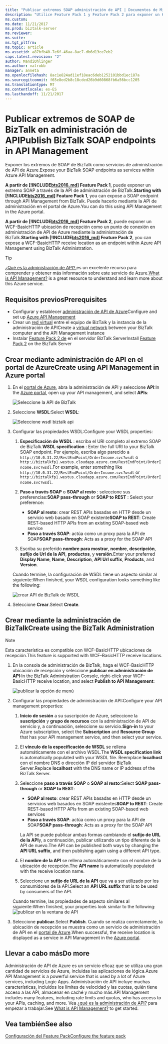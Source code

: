 ```yaml
---
title: "Publicar extremos SOAP administración de API | Documentos de Microsoft"
description: "Utilice Feature Pack 1 y Feature Pack 2 para exponer un HTTP de WCF-Basic BizTalk ubicación de recepción como un extremo SOAP en administración de API. Puede hacerlo mediante la consola de administración de BizTalk o pegue el punto de conexión directamente dentro de la API de administración en el portal de Azure."
ms.custom: 
ms.date: 11/21/2017
ms.prod: biztalk-server
ms.reviewer: 
ms.suite: 
ms.tgt_pltfrm: 
ms.topic: article
ms.assetid: a87bfb40-7e6f-46aa-8ac7-db6d13ce7eb2
caps.latest.revision: "2"
author: MandiOhlinger
ms.author: valrobb
manager: anneta
ms.openlocfilehash: 8ac1e824ad11ef18eac6deb1252101bbd1ec187a
ms.sourcegitcommit: f65e8ed2b8c18cded26b9d60868fb6a56bcc1205
ms.translationtype: MT
ms.contentlocale: es-ES
ms.lasthandoff: 11/21/2017
---
```

# <a name="publish-biztalk-soap-endpoints-in-api-management"></a><span data-ttu-id="e1077-104">Publicar extremos de SOAP de BizTalk en administración de API</span><span class="sxs-lookup"><span data-stu-id="e1077-104">Publish BizTalk SOAP endpoints in API Management</span></span>

<span data-ttu-id="e1077-105">Exponer los extremos de SOAP de BizTalk como servicios de administración de API de Azure.</span><span class="sxs-lookup"><span data-stu-id="e1077-105">Expose your BizTalk SOAP endpoints as services within Azure API Management.</span></span> 

<span data-ttu-id="e1077-106">**A partir de [!INCLUDE[bts2016_md](../includes/bts2016-md.md)] Feature Pack 1**, puede exponer un extremo SOAP a través de la API de administración de BizTalk.</span><span class="sxs-lookup"><span data-stu-id="e1077-106">**Starting with [!INCLUDE[bts2016_md](../includes/bts2016-md.md)] Feature Pack 1**, you can expose a SOAP endpoint through API Management from BizTalk.</span></span> <span data-ttu-id="e1077-107">Puede hacerlo mediante la API de administración en el portal de Azure.</span><span class="sxs-lookup"><span data-stu-id="e1077-107">You can do this using  API Management in the Azure portal.</span></span> 

<span data-ttu-id="e1077-108">**A partir de [!INCLUDE[bts2016_md](../includes/bts2016-md.md)] Feature Pack 2**, puede exponer un WCF-BasicHTTP ubicación de recepción como un punto de conexión en administración de API de Azure mediante la administración de BizTalk.</span><span class="sxs-lookup"><span data-stu-id="e1077-108">**Starting with [!INCLUDE[bts2016_md](../includes/bts2016-md.md)] Feature Pack 2**, you can expose a WCF-BasicHTTP receive location as an endpoint within Azure API Management using BizTalk Administration.</span></span> 

> [!TIP]
> <span data-ttu-id="e1077-109">[¿Qué es la administración de API? ](https://docs.microsoft.com/en-us/azure/api-management/api-management-key-concepts) es un excelente recurso para comprender y obtener más información sobre este servicio de Azure.</span><span class="sxs-lookup"><span data-stu-id="e1077-109">[What is API Management?](https://docs.microsoft.com/en-us/azure/api-management/api-management-key-concepts) is a great resource to understand and learn more about this Azure service.</span></span>

## <a name="prerequisites"></a><span data-ttu-id="e1077-110">Requisitos previos</span><span class="sxs-lookup"><span data-stu-id="e1077-110">Prerequisites</span></span>
* <span data-ttu-id="e1077-111">Configurar y establecer [administración de API de Azure](https://docs.microsoft.com/en-us/azure/api-management/api-management-get-started)</span><span class="sxs-lookup"><span data-stu-id="e1077-111">Configure and set up [Azure API Management](https://docs.microsoft.com/en-us/azure/api-management/api-management-get-started)</span></span>
* <span data-ttu-id="e1077-112">Crear un [red virtual](https://docs.microsoft.com/azure/api-management/api-management-using-with-vnet) entre el equipo de BizTalk y la instancia de la administración de API</span><span class="sxs-lookup"><span data-stu-id="e1077-112">Create a [virtual network](https://docs.microsoft.com/azure/api-management/api-management-using-with-vnet) between your BizTalk computer and the API Management instance</span></span>
* <span data-ttu-id="e1077-113">Instalar [Feature Pack 2 de](https://aka.ms/bts2016fp2) en el servidor BizTalk Server</span><span class="sxs-lookup"><span data-stu-id="e1077-113">Install [Feature Pack 2](https://aka.ms/bts2016fp2) on the BizTalk Server</span></span>

## <a name="create-using-api-management-in-azure-portal"></a><span data-ttu-id="e1077-114">Crear mediante administración de API en el portal de Azure</span><span class="sxs-lookup"><span data-stu-id="e1077-114">Create using API Management in Azure portal</span></span> 
1. <span data-ttu-id="e1077-115">En el [portal de Azure](https://portal.azure.com), abra la administración de API y seleccione **API**:</span><span class="sxs-lookup"><span data-stu-id="e1077-115">In the [Azure portal](https://portal.azure.com), open up your API management, and select **APIs**:</span></span>

    ![Seleccione la API de BizTalk](../core/media/select-api-for-biztalk.png)
    
2. <span data-ttu-id="e1077-117">Seleccione **WSDL**:</span><span class="sxs-lookup"><span data-stu-id="e1077-117">Select **WSDL**:</span></span>

    ![Seleccione wsdl biztalk api](../core/media/select-wsdl-biztalk-api.png)
    
3. <span data-ttu-id="e1077-119">Configurar las propiedades WSDL:</span><span class="sxs-lookup"><span data-stu-id="e1077-119">Configure your WSDL properties:</span></span> 

    1. <span data-ttu-id="e1077-120">**Especificación de WSDL** : escriba el URI completo al extremo SOAP de BizTalk.</span><span class="sxs-lookup"><span data-stu-id="e1077-120">**WSDL specification** : Enter the full URI to your BizTalk SOAP endpoint.</span></span> <span data-ttu-id="e1077-121">Por ejemplo, escriba algo parecido a `http://10.0.31.22/RestEndPoint/OrderIncome.svc?wsdl` o `http://biztalkfp1.westus.cloudapp.azure.com/RestEndPoint/OrderIncome.svc?wsdl`.</span><span class="sxs-lookup"><span data-stu-id="e1077-121">For example, enter something like `http://10.0.31.22/RestEndPoint/OrderIncome.svc?wsdl` or `http://biztalkfp1.westus.cloudapp.azure.com/RestEndPoint/OrderIncome.svc?wsdl`.</span></span>  

    2. <span data-ttu-id="e1077-122">**Paso a través SOAP** o **SOAP al resto** : seleccione sus preferencias:</span><span class="sxs-lookup"><span data-stu-id="e1077-122">**SOAP pass-through** or **SOAP to REST** : Select your preference:</span></span> 
        * <span data-ttu-id="e1077-123">**SOAP al resto**: crear REST APIs basadas en HTTP desde un servicio web basado en SOAP existente</span><span class="sxs-lookup"><span data-stu-id="e1077-123">**SOAP to REST**: Create REST-based HTTP APIs from an existing SOAP-based web service</span></span>
        * <span data-ttu-id="e1077-124">**Paso a través SOAP**: actúa como un proxy para la API de SOAP</span><span class="sxs-lookup"><span data-stu-id="e1077-124">**SOAP pass-through**: Acts as a proxy for the SOAP API</span></span> 

    3. <span data-ttu-id="e1077-125">Escriba su preferido **nombre para mostrar**, **nombre**, **descripción**, **sufijo de Url de la API**, **productos**, y **versión**.</span><span class="sxs-lookup"><span data-stu-id="e1077-125">Enter your preferred **Display Name**, **Name**, **Description**, **API Url suffix**, **Products**, and **Version**.</span></span>

    <span data-ttu-id="e1077-126">Cuando termine, la configuración de WSDL tiene un aspecto similar al siguiente:</span><span class="sxs-lookup"><span data-stu-id="e1077-126">When finished, your WSDL configuration looks something like the following:</span></span> 

    ![crear API de BizTalk de WSDL](../core/media/create-api-from-wsdl-biztalk.png)

4. <span data-ttu-id="e1077-128">Seleccione **Crear**.</span><span class="sxs-lookup"><span data-stu-id="e1077-128">Select **Create**.</span></span>

## <a name="create-using-the-biztalk-administration"></a><span data-ttu-id="e1077-129">Crear mediante la administración de BizTalk</span><span class="sxs-lookup"><span data-stu-id="e1077-129">Create using the BizTalk Administration</span></span>

> [!NOTE] 
> <span data-ttu-id="e1077-130">Esta característica es compatible con WCF-BasicHTTP ubicaciones de recepción.</span><span class="sxs-lookup"><span data-stu-id="e1077-130">This feature is supported with WCF-BasicHTTP receive locations.</span></span> 

1. <span data-ttu-id="e1077-131">En la consola de administración de BizTalk, haga el WCF-BasicHTTP ubicación de recepción y seleccione **publicar en administración de API**:</span><span class="sxs-lookup"><span data-stu-id="e1077-131">In the BizTalk Administration Console, right-click your WCF-BasicHTTP receive location, and select **Publish to API Management**:</span></span>  

    ![publicar la opción de menú](../core/media/publish-to-api-management-option.png)
 
2. <span data-ttu-id="e1077-133">Configurar las propiedades de administración de API:</span><span class="sxs-lookup"><span data-stu-id="e1077-133">Configure your API management properties:</span></span> 

    1. <span data-ttu-id="e1077-134">**Inicio de sesión** a su suscripción de Azure, seleccione la **suscripción** y **grupo de recursos** con la administración de API de servicio y, a continuación, seleccione su servicio.</span><span class="sxs-lookup"><span data-stu-id="e1077-134">**Sign-in** to your Azure subscription, select the **Subscription** and **Resource Group** that has your API management service, and then select your service.</span></span>

    2. <span data-ttu-id="e1077-135">El **vínculo de la especificación de WSDL** se rellena automáticamente con el archivo WSDL.</span><span class="sxs-lookup"><span data-stu-id="e1077-135">The **WSDL specification link** is automatically populated with your WSDL file.</span></span> <span data-ttu-id="e1077-136">Reemplace **localhost** con el nombre DNS o dirección IP del servidor BizTalk Server.</span><span class="sxs-lookup"><span data-stu-id="e1077-136">Replace **localhost** with the DNS name or IP address of the BizTalk Server.</span></span> 

    3. <span data-ttu-id="e1077-137">Seleccione **paso a través SOAP** o **SOAP al resto**:</span><span class="sxs-lookup"><span data-stu-id="e1077-137">Select **SOAP pass-through** or **SOAP to REST**:</span></span>  
        * <span data-ttu-id="e1077-138">**SOAP al resto**: crear REST APIs basadas en HTTP desde un servicios web basados en SOAP existentes</span><span class="sxs-lookup"><span data-stu-id="e1077-138">**SOAP to REST**: Create REST-based HTTP APIs from an existing SOAP-based web services</span></span>
        * <span data-ttu-id="e1077-139">**Paso a través SOAP**: actúa como un proxy para la API de SOAP</span><span class="sxs-lookup"><span data-stu-id="e1077-139">**SOAP pass-through**: Acts as a proxy for the SOAP API</span></span> 

        <span data-ttu-id="e1077-140">La API se puede publicar ambas formas cambiando el **sufijo de URL de la API**y, a continuación, publicar utilizando un tipo diferente de la API de nuevo.</span><span class="sxs-lookup"><span data-stu-id="e1077-140">The API can be published both ways by changing the **API URL suffix**, and then publishing again using a different API type.</span></span>

    4. <span data-ttu-id="e1077-141">El **nombre de la API** se rellena automáticamente con el nombre de la ubicación de recepción.</span><span class="sxs-lookup"><span data-stu-id="e1077-141">The **API name** is automatically populated with the receive location name.</span></span>

    5. <span data-ttu-id="e1077-142">Seleccione un **sufijo de URL de la API** que va a ser utilizado por los consumidores de la API.</span><span class="sxs-lookup"><span data-stu-id="e1077-142">Select an **API URL suffix** that is to be used by consumers of the API.</span></span> 

    <span data-ttu-id="e1077-143">Cuando termine, las propiedades de aspecto similares al siguiente:</span><span class="sxs-lookup"><span data-stu-id="e1077-143">When finished, your properties look similar to the following:</span></span>  
    ![publicar en la ventana de API](../core/media/api-management-publish-window.png)


3. <span data-ttu-id="e1077-145">Seleccione **publicar**.</span><span class="sxs-lookup"><span data-stu-id="e1077-145">Select **Publish**.</span></span> <span data-ttu-id="e1077-146">Cuando se realiza correctamente, la ubicación de recepción se muestra como un servicio de administración de API en el [portal de Azure](https://portal.azure.com).</span><span class="sxs-lookup"><span data-stu-id="e1077-146">When successful, the receive location is displayed as a service in API Management in the [Azure portal](https://portal.azure.com).</span></span> 

## <a name="do-more"></a><span data-ttu-id="e1077-147">Llevar a cabo más</span><span class="sxs-lookup"><span data-stu-id="e1077-147">Do more</span></span>
<span data-ttu-id="e1077-148">Administración de API de Azure es un servicio eficaz que se utiliza una gran cantidad de servicios de Azure, incluidas las aplicaciones de lógica.</span><span class="sxs-lookup"><span data-stu-id="e1077-148">Azure API Management is a powerful service that is used by a lot of Azure services, including Logic Apps.</span></span> <span data-ttu-id="e1077-149">Administración de API incluye muchas características, incluidos los límites de velocidad y las cuotas, quién tiene acceso a las API, almacenar en caché y mucho más.</span><span class="sxs-lookup"><span data-stu-id="e1077-149">API Management includes many features, including rate limits and quotas, who has access to your APIs, caching, and more.</span></span> <span data-ttu-id="e1077-150">Vea [¿qué es la administración de API?](https://docs.microsoft.com/en-us/azure/api-management/api-management-key-concepts) para empezar a trabajar.</span><span class="sxs-lookup"><span data-stu-id="e1077-150">See [What is API Management?](https://docs.microsoft.com/en-us/azure/api-management/api-management-key-concepts) to get started.</span></span>

## <a name="see-also"></a><span data-ttu-id="e1077-151">Vea también</span><span class="sxs-lookup"><span data-stu-id="e1077-151">See also</span></span>
[<span data-ttu-id="e1077-152">Configuración del Feature Pack</span><span class="sxs-lookup"><span data-stu-id="e1077-152">Configure the feature pack</span></span>](configure-the-feature-pack.md)
